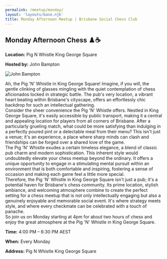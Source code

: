 ```yaml
---
permalink: /meetup/monday/
layout: 'layouts/base.njk'
title: Monday Afternoon Meetup | Brisbane Social Chess Club
---
```


<section class="section">
	<h2>Monday Afternoon Chess ♟️☕</h2>
	<p><strong>Location:</strong> Pig N Whistle King George Square</p>
	<p><strong>Hosted by:</strong> John Bampton</p>
	<div class="bio">
		<img
			src="https://avatars.githubusercontent.com/u/873384?s=400&v=4"
			alt="John Bampton"
			class="bio-img"
		/>
	</div>
	<p>
		Ah, the Pig 'N' Whistle in King George Square! Imagine, if you will, the gentle clinking of glasses mingling with the quiet contemplation of chess aficionados locked in strategic battle. The pub's very location, a vibrant heart beating within Brisbane's cityscape, offers an effortlessly chic backdrop for such an intellectual gathering.
		<br/>
		Consider the sheer convenience the Pig 'N' Whistle offers. Nestled in King George Square, it's easily accessible by public transport, making it a central and appealing location for players from all corners of Brisbane. After a particularly grueling match, what could be more satisfying than indulging in a perfectly poured pint or a delectable meal from their menu? This isn't just a venue; it's an experience, a place where sharp minds can clash and friendships can be forged over a shared love of the game.
		<br/>
		The Pig 'N' Whistle exudes a certain timeless elegance, a blend of classic pub charm and modern sophistication. This inherent style would undoubtedly elevate your chess meetup beyond the ordinary. It offers a unique opportunity to engage in a stimulating mental pursuit within an environment that is both comfortable and inspiring, fostering a sense of occasion and making each game feel a little more special.
		<br/>
		Therefore, the Pig 'N' Whistle in King George Square isn't just a pub; it's a potential haven for Brisbane's chess community. Its prime location, stylish ambiance, and welcoming atmosphere combine to create the perfect setting for a chess meetup that is not only intellectually engaging but also a genuinely enjoyable and memorable social event. It's where strategy meets style, and where every checkmate can be celebrated with a touch of panache.
		<br/>
		So join us on Monday starting at 4pm for about two hours of chess and enjoy the great atmosphere at the Pig 'N' Whistle in King George Square.
	</p>
	<p><strong>Time:</strong> 4:00 PM – 6:30 PM AEST</p>
	<p><strong>When:</strong> Every Monday</p>
	<p><strong>Address:</strong> Pig N Whistle King George Square</p>
	<div class="map">
		<!-- TODO -->
		<!-- <iframe
			src=""
			width="100%"
			height="250"
			style="border: 0; border-radius: 10px"
			allowfullscreen=""
			loading="lazy"
		></iframe> -->
	</div>
</section>
